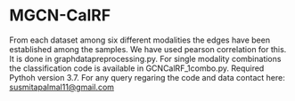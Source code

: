 # MGCN-CalRF
From each dataset among six different modalities the edges have been established among the samples. We have used pearson correlation for this. It is done in graphdatapreprocessing.py.
For single modality combinations the classification code is available in GCNCalRF_1combo.py. 
Required Pythoh version 3.7.
For any query regaring the code and data contact here: susmitapalmal11@gmail.com
